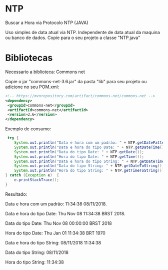 # NTP
Buscar a Hora via Protocolo NTP (JAVA)

Uso simples de data atual via NTP.
Independente de data atual da maquina ou banco de dados.
Copie para o seu projeto a classe "NTP.java"

# Bibliotecas
Necessario a biblioteca: Commons net

Copie o jar "commons-net-3.6.jar" da pasta "lib" para seu projeto ou adicione no seu POM.xml:

```xml
<!-- https://mvnrepository.com/artifact/commons-net/commons-net -->
<dependency>
 <groupId>commons-net</groupId>
 <artifactId>commons-net</artifactId>
 <version>3.6</version>
</dependency>
```


Exemplo de consumo:
```Java
 try {     
    System.out.println("Data e hora com um padrão: " + NTP.getDatePattern("HH:mm:ss dd/MM/yyyy"));
    System.out.println("Data e hora do tipo Date: " + NTP.getDateTime()); 
    System.out.println("Data do tipo Date: " + NTP.getDate());
    System.out.println("Hora do tipo Date: " + NTP.getTime());
    System.out.println("Data e hora do tipo String: " + NTP.getDateTimeToString()); 
    System.out.println("Data do tipo String: " + NTP.getDateToString());
    System.out.println("Hora do tipo String: " + NTP.getTimeToString());
} catch (Exception e)  {    
    e.printStackTrace();
}
```
Resultado:

Data e hora com um padrão: 11:34:38 08/11/2018.

Data e hora do tipo Date: Thu Nov 08 11:34:38 BRST 2018.

Data do tipo Date: Thu Nov 08 00:00:00 BRST 2018

Hora do tipo Date: Thu Jan 01 11:34:38 BRT 1970

Data e hora do tipo String: 08/11/2018 11:34:38

Data do tipo String: 08/11/2018

Hora do tipo String: 11:34:38
